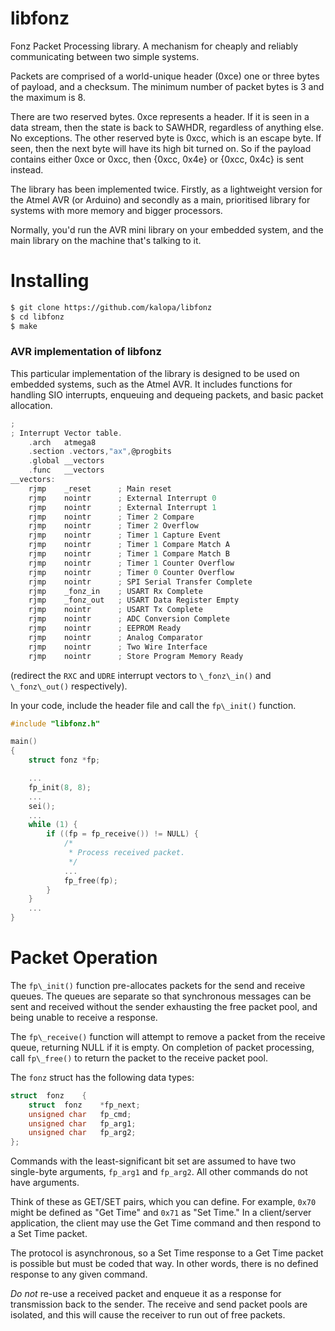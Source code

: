 libfonz
=======

Fonz Packet Processing library. A mechanism for cheaply and reliably
communicating between two simple systems.

Packets are comprised of a world-unique header (0xce) one or three bytes
of payload, and a checksum. The minimum number of packet bytes is 3 and
the maximum is 8.

There are two reserved bytes. 0xce represents a header. If it is seen in
a data stream, then the state is back to SAWHDR, regardless of anything
else. No exceptions. The other reserved byte is 0xcc, which is an escape
byte. If seen, then the next byte will have its high bit turned on. So
if the payload contains either 0xce or 0xcc, then {0xcc, 0x4e} or {0xcc,
0x4c} is sent instead.

The library has been implemented twice. Firstly, as a lightweight version
for the Atmel AVR (or Arduino) and secondly as a main, prioritised
library for systems with more memory and bigger processors.

Normally, you'd run the AVR mini library on your embedded system, and
the main library on the machine that's talking to it.

Installing
==========

```bash
$ git clone https://github.com/kalopa/libfonz
$ cd libfonz
$ make
```

### AVR implementation of libfonz

This particular implementation of the library is designed to be used on
embedded systems, such as the Atmel AVR. It includes functions for
handling SIO interrupts, enqueuing and dequeing packets, and basic
packet allocation.

```C
;
; Interrupt Vector table.
	.arch	atmega8
	.section .vectors,"ax",@progbits
	.global	__vectors
	.func	__vectors
__vectors:
	rjmp	_reset		; Main reset
	rjmp	nointr		; External Interrupt 0
	rjmp	nointr		; External Interrupt 1
	rjmp	nointr		; Timer 2 Compare
	rjmp	nointr		; Timer 2 Overflow
	rjmp	nointr		; Timer 1 Capture Event
	rjmp	nointr		; Timer 1 Compare Match A
	rjmp	nointr		; Timer 1 Compare Match B
	rjmp	nointr		; Timer 1 Counter Overflow
	rjmp	nointr		; Timer 0 Counter Overflow
	rjmp	nointr		; SPI Serial Transfer Complete
	rjmp	_fonz_in	; USART Rx Complete
	rjmp	_fonz_out	; USART Data Register Empty
	rjmp	nointr		; USART Tx Complete
	rjmp	nointr		; ADC Conversion Complete
	rjmp	nointr		; EEPROM Ready
	rjmp	nointr		; Analog Comparator
	rjmp	nointr		; Two Wire Interface
	rjmp	nointr		; Store Program Memory Ready
```

(redirect the `RXC` and `UDRE` interrupt vectors to `\_fonz\_in()` and `\_fonz\_out()` respectively).

In your code, include the header file and call the `fp\_init()` function.

```C
#include "libfonz.h"

main()
{
	struct fonz *fp;

	...
	fp_init(8, 8);
	...
	sei();
	...
	while (1) {
		if ((fp = fp_receive()) != NULL) {
			/*
			 * Process received packet.
			 */
			...
			fp_free(fp);
		}
	}
	...
}
```

Packet Operation
================

The `fp\_init()` function pre-allocates packets for the send and receive queues.
The queues are separate so that synchronous messages can be sent and received
without the sender exhausting the free packet pool, and being unable to receive
a response.

The `fp\_receive()` function will attempt to remove a packet from the receive
queue, returning NULL if it is empty.
On completion of packet processing, call `fp\_free()` to return the packet to
the receive packet pool.

The `fonz` struct has the following data types:

```C
struct  fonz    {
	struct	fonz	*fp_next;
	unsigned char	fp_cmd;
	unsigned char	fp_arg1;
	unsigned char	fp_arg2;
};
```

Commands with the least-significant bit set are assumed to have two single-byte arguments,
`fp_arg1` and `fp_arg2`.
All other commands do not have arguments.

Think of these as GET/SET pairs, which you can define.
For example, `0x70` might be defined as "Get Time" and `0x71` as "Set Time."
In a client/server application, the client may use the Get Time command and then respond
to a Set Time packet.

The protocol is asynchronous, so a Set Time response to a Get Time packet is possible but
must be coded that way.
In other words, there is no defined response to any given command.

*Do not* re-use a received packet and enqueue it as a response for transmission
back to the sender.
The receive and send packet pools are isolated, and this will cause the receiver
to run out of free packets.

